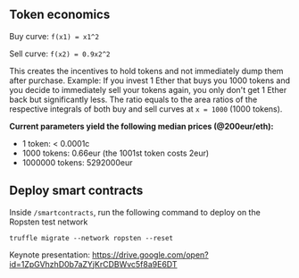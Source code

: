 

Token economics
---------------

Buy curve: `f(x1) = x1^2`

Sell curve: `f(x2) = 0.9x2^2`

This creates the incentives to hold tokens and not immediately dump them after purchase. Example: If you invest 1 Ether that buys you 1000 tokens and you decide to immediately sell your tokens again, you only don't get 1 Ether back but significantly less. The ratio equals to the area ratios of the respective integrals of both buy and sell curves at `x = 1000` (1000 tokens).

**Current parameters yield the following median prices (@200eur/eth):**
- 1 token: < 0.0001c
- 1000 tokens: 0.66eur (the 1001st token costs 2eur)
- 1000000 tokens: 5292000eur


Deploy smart contracts
----------------------

Inside `/smartcontracts`, run the following command to deploy on the Ropsten test network

```
truffle migrate --network ropsten --reset
```

Keynote presentation:
https://drive.google.com/open?id=1ZpGVhzhD0b7aZYjKrCDBWvc5f8a9E6DT
